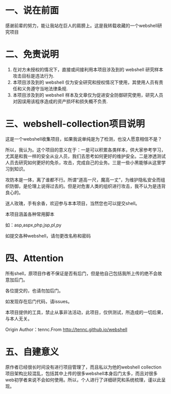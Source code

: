 一、说在前面
========
感谢前辈的努力，能让我站在巨人的肩膀上。这是我转载收藏的一个webshell研究项目

二、免责说明
========

1. 在对方未授权的情况下，直接或间接利用本项目涉及到的 webshell 研究样本攻击目标是违法行为.
2. 本项目涉及到的 webshell 仅为安全研究和授权情况下使用，其使用人员有责任和义务遵守当地法律条规.
3. 本项目涉及到的 webshell 样本及文章仅为促进安全防御研究使用，研究人员对因误用该程序造成的资产损坏和损失概不负责.

三、webshell-collection项目说明
========
这是一个webshell收集项目，如果我说单纯是为了检测，也没人愿意相信不是？

所以，我认为。这个项目的意义在于：一是可以积累各类样本，供大家参考学习，尤其是和我一样的安全从业人员，我们去思考如何更好的维护安全。二是渗透测试人员去研究如何更好的免杀，攻击，完成自己的业务。三是一些小黑能够从这里学习到知识。

攻防本是一体，离了谁都不行。所谓“道高一尺，魔高一丈”，为维护隐私安全而组织防御，是伦理上说得过去的。但是对危害人类的组织进行攻击，我不认为是违背良心的。

送人玫瑰，手有余香，欢迎参与本本项目，当然您也可以提交shell。

本项目涵盖各种常用脚本

如：asp,aspx,php,jsp,pl,py

如提交各种webshell，请勿更改名称和密码

四、Attention
========
所有shell，原项目作者不保证是否有后门，但是他自己包括我所上传的绝不会故意加后门。

各位提交的，也请勿加后门。

如发现存在后门代码，请issues。

本项目提供的工具，禁止从事非法活动，此项目，仅供测试，所造成的一切后果，与本人无关。

Origin Author：tennc.From http://tennc.github.io/webshell

五、自建意义
========
原作者已经很长时间没有进行项目管理了，而且私以为他的webshell collection项目架构比较混乱，包括其中上传的很多webshell本身后门太多，而且对很多web初学者来说不会如何使用。所以，个人进行了详细研究和系统梳理，谨以此呈现。
